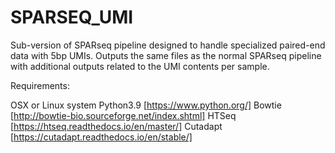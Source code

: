 # SPARSEQ_UMI
Sub-version of SPARseq pipeline designed to handle specialized paired-end data with 5bp UMIs.  Outputs the same files as the normal SPARseq pipeline with additional outputs related to the UMI contents per sample. 


Requirements:

OSX or Linux system
Python3.9 [https://www.python.org/]
Bowtie [http://bowtie-bio.sourceforge.net/index.shtml]
HTSeq [https://htseq.readthedocs.io/en/master/]
Cutadapt [https://cutadapt.readthedocs.io/en/stable/]


